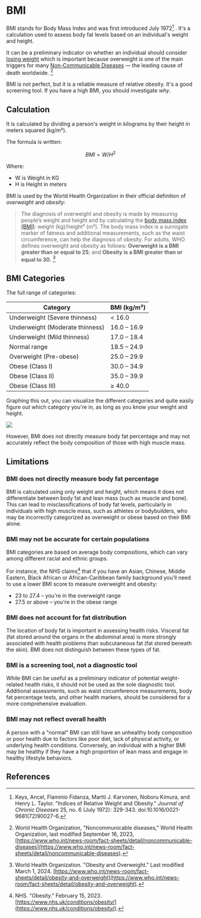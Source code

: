 # BMI

BMI stands for Body Mass Index and was first introduced July 1972[^keys] . It's a calculation used  to assess body fat levels based on an individual's weight and height. 

It can be a preliminary indicator on whether an individual should consider [losing weight](/health/losing-weight) which is important because overweight is one of the main triggers for many [Non-Communicable Diseases](/health/non-communicable-diseases) — the leading cause of death worldwide. [^who-ncd]

 BMI is not perfect, but it is a reliable measure of relative obesity. It's a good screening tool. If you have a high BMI, you should investigate *why*. 

## Calculation

It is calculated by dividing a person's weight in kilograms by their height in meters squared (kg/m²). 

The formula is written:

$$
BMI = W/H^2
$$

Where:

- W is Weight in KG
- H is Height in meters

BMI is used by the  World Health Organization in their official definition of *overweight* and *obesity*: 

> The diagnosis of overweight and obesity is made by measuring people’s weight and height and by calculating the [body mass index (BMI)](/health/bmi): weight (kg)/height² (m²). The body mass index is a surrogate marker of fatness and additional measurements, such as the waist circumference, can help the diagnosis of obesity. For adults, WHO defines overweight and obesity as follows: **Overweight is a BMI greater than or equal to 25**; and **Obesity is a BMI greater than or equal to 30.** [^who]

## BMI Categories

The full range of categories:

| Category                        | BMI (kg/m²) |
| ------------------------------- | ----------- |
| Underweight (Severe thinness)   | < 16.0      |
| Underweight (Moderate thinness) | 16.0 – 16.9 |
| Underweight (Mild thinness)     | 17.0 – 18.4 |
| Normal range                    | 18.5 – 24.9 |
| Overweight (Pre-obese)          | 25.0 – 29.9 |
| Obese (Class I)                 | 30.0 – 34.9 |
| Obese (Class II)                | 35.0 – 39.9 |
| Obese (Class III)               | ≥ 40.0      |

Graphing this out, you can visualize the different categories and quite easily figure out which category you're in, as long as you know your weight and height. 

![](/BMI_chart.png)


However, BMI does not directly measure body fat percentage and may not accurately reflect the body composition of those with high muscle mass.


## Limitations

### BMI does not directly measure body fat percentage

BMI is calculated using only weight and height, which means it does not differentiate between body fat and lean mass (such as muscle and bone).  This can lead to misclassifications of body fat levels, particularly in individuals with high muscle mass, such as athletes or bodybuilders, who may be incorrectly categorized as overweight or obese based on their BMI alone.

### BMI may not be accurate for certain populations

BMI categories are based on average body compositions, which can vary among different racial and ethnic groups.

For instance, the NHS claims[^nhs] that if you have an Asian, Chinese, Middle Eastern, Black African or African-Caribbean family background you'll need to use a lower BMI score to measure overweight and obesity:

- 23 to 27.4 – you're in the overweight range
- 27.5 or above – you're in the obese range

### BMI does not account for fat distribution

The location of body fat is important in assessing health risks. Visceral fat (fat stored around the organs in the abdominal area) is more strongly associated with health problems than subcutaneous fat (fat stored beneath the skin). BMI does not distinguish between these types of fat.

### BMI is a screening tool, not a diagnostic tool

While BMI can be useful as a preliminary indicator of potential weight-related health risks, it should not be used as the sole diagnostic tool. Additional assessments, such as waist circumference measurements, body fat percentage tests, and other health markers, should be considered for a more comprehensive evaluation.

### BMI may not reflect overall health

A person with a "normal" BMI can still have an unhealthy body composition or poor health due to factors like poor diet, lack of physical activity, or underlying health conditions. Conversely, an individual with a higher BMI may be healthy if they have a high proportion of lean mass and engage in healthy lifestyle behaviors.

## References

[^who]: World Health Organization. "Obesity and Overweight." Last modified March 1, 2024. [https://www.who.int/news-room/fact-sheets/detail/obesity-and-overweight](https://www.who.int/news-room/fact-sheets/detail/obesity-and-overweight).

[^nhs]: NHS. "Obesity." February 15, 2023. [https://www.nhs.uk/conditions/obesity/](https://www.nhs.uk/conditions/obesity/).

[^keys]: Keys, Ancel, Flaminio Fidanza, Martti J. Karvonen, Noboru Kimura, and Henry L. Taylor. "Indices of Relative Weight and Obesity." _Journal of Chronic Diseases_ 25, no. 6 (July 1972): 329-343. doi:10.1016/0021-9681(72)90027-6.

[^who-ncd]: World Health Organization, "Noncommunicable diseases," World Health Organization, last modified September 16, 2023, [https://www.who.int/news-room/fact-sheets/detail/noncommunicable-diseases](https://www.who.int/news-room/fact-sheets/detail/noncommunicable-diseases).